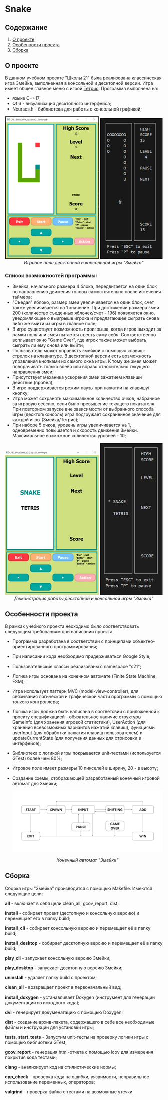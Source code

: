 # Snake

## Содержание

1. [О проекте](#о-проекте)
2. [Особенности проекта](#особенности-проекта)
3. [Сборка](#сборка)

## О проекте

В данном учебном проекте "Школы 21" была реализована классическая игра Змейка, выполненная в консольной и десктопной версии. Игра имеет общее главное меню с игрой [Тетрис](https://github.com/Shyrasya/Tetris). Программа выполнена на:
* языке C++17;
* Qt 6 - визуализация десктопного интерфейса;
* Ncurses.h - библиотека для работы с консольной графикой;


<div align=center>
  <img src="images/snake.png" width="300">
	<img src="images/snakecli.png" width="200">
	<br>
  <em>Игровое поле десктопной и консольной игры "Змейка"</em>
</div>


### Список возможностей программы:

* Змейка, начального размера 4 блока, передвигается на один блок по направлению движения головы самостоятельно после истечения таймера;
* "Съедая" яблоко, размер змеи увеличивается на один блок, счет также увеличивается на 1 значение. При достижении размера змеи 200 (количество съеденных яблочек/счет - 196) появляется окно, уведомляющее о выигрыше игрока и предлагающее сыграть снова либо же выйти из игры в главное поле;
* В игре существует возможность проигрыша, когда игрок выходит за рамки поля или змея пытается съесть саму себя. Соответственно всплывает окно "Game Over", где игрок также может выбрать, сыграть ли ему снова или выйти;
* Пользователь может управлять змейкой с помощью клавиш-стрелок на клавиатуре. В десктопной версии есть возможность управления кнопками из самого окна игры. К тому же змея может поворачивать только влево или вправо относительно текущего направления змеи;
* Присутствует механика ускорения змеи зажатием клавиши действие (пробел);
* В игре поддерживается режим паузы при нажатии на клавишу/кнопку;
* Игра может сохранять максимальное количество очков, набранное за игровую сессию, если было превышение текущего показателя. При повторном запуске вне зависимости от выбранного способа игры (десктоп/консоль) игра подгружает сохраненное значение для каждой игры (Змейка/Тетрис);
* При наборе 5 очков, уровень игры увеличивается на 1, одновременно повышается и скорость движения Змейки. Максимальное возможное количество уровней - 10;


<div align=center>
  <img src="images/snakedesktop.gif" width="300">
	<img src="images/snakecli.gif" width="200">
	<br>
  <em>Демонстрация работы десктопной и консольной игры "Змейка"</em>
</div>

## Особенности проекта

В рамках учебного проекта неоходимо было соответствовать следующим требованиям при написании проекта:

* Программа разработана в соответствии с принципами объектно-ориентированного программирования;
* При написании кода необходимо придерживаться Google Style;
* Пользовательские классы реализованы с namespace "s21";
* Логика игры основана на конечном автомате (Finite State Machine, FSM);
* Игра использует паттерн MVC (model-view-controller), для связывания логической и графической части программы с помощью тонкого контроллера;
* Логика игры должна быть написана в соответсвии с приложенной к проекту спецификацией - обязательное наличие структуры GameInfo (для хранения игровой статистики), UserAction (для хранения всевозможных вариантов нажатий клавиш), функциями userInput (для обработки нажатия клавиш пользователем) и updateCurrentState (для получения данных для отрисовки в интерфейсе);
* Библиотека с логикой игры покрывается unit-тестами (используется GTest) более чем 80%;
* Игровое поле имеет размеры 10 пикселей в ширину, 20 - в высоту;
* Создание схемы, отображающей разработанный конечный игровой автомат для Змейки;

	<div align=center>

	![Конечный автомат "Змейки"](images/fsm_snake_diagram.png)

	*Конечный автомат "Змейки"*
	</div>

## Сборка

Сборка игры "Змейка" производится с помощью Makefile. Имеются следующие цели:

**all** - включает в себя цели clean_all, gcov_report, dist;

**install** - собирает проект (дестопную и консольную версию) и перемещает его в папку build;

**install_cli** - собирает консольную версию и перемещает её в папку build;

**install_desktop** - собирает десктопную версию и перемещает её в папку build;

**play_cli** - запускает консольную версию Змейки;

**play_desktop** - запускает десктопную версию Змейки;

**uninstall** - удаляет папку build с проектом;

**clean_all** - возвращает проект в первоначальный вид;

**install_doxygen** - устанавливает Doxygen (инструмент для генерации документации из исходного кода);

**dvi** - генерирует докуменатацию с помощью Doxygen;

**dist** - создание архив-пакета, содержащего в себе все необходимые файлы и инструкции для установки игры;

**tests**, **start_tests** - Запустим unit-тесты на проверку логики игры с помощью библиотеки GTest;

**gcov_report** - генерация html-отчета с помощью lcov для измерения покрытия кода тестами;

**clang** - анализирует код на стилистические нормы; 

**cpp_check** - проверка кода на ошибки, уязвимости, неправильное использование переменных, операторов;

**valgrind** - проверка файла с тестами на возможные утечки.
